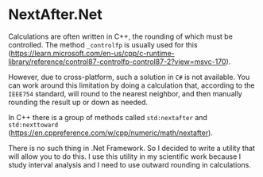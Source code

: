 # NextAfter.Net

Calculations are often written in C++, the rounding of which must be controlled. The method `_controlfp` is usually used for this (https://learn.microsoft.com/en-us/cpp/c-runtime-library/reference/control87-controlfp-control87-2?view=msvc-170).

However, due to cross-platform, such a solution in `C#` is not available. You can work around this limitation by doing a calculation that, according to the `IEEE754` standard, will round to the nearest neighbor, and then manually rounding the result up or down as needed.

In C++ there is a group of methods called `std:nextafter` and `std:nexttoward` (https://en.cppreference.com/w/cpp/numeric/math/nextafter).

There is no such thing in .Net Framework. So I decided to write a utility that will allow you to do this. I use this utility in my scientific work because I study interval analysis and I need to use outward rounding in calculations.
